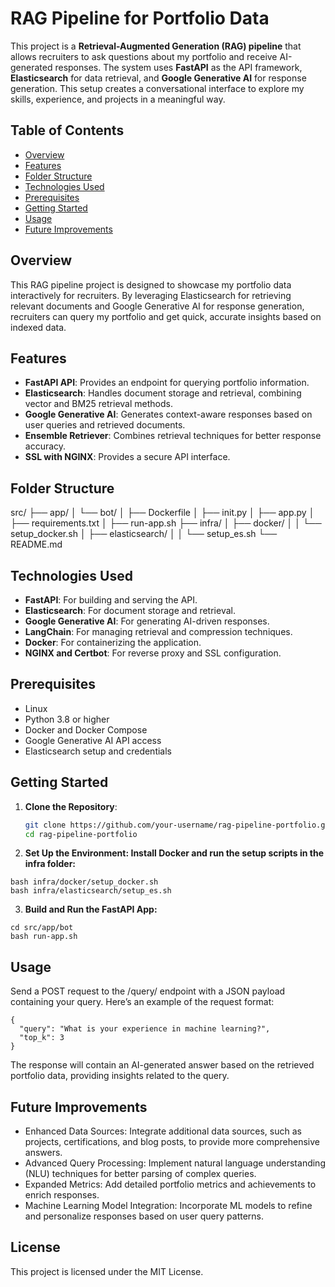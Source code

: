 # RAG Pipeline for Portfolio Data

This project is a **Retrieval-Augmented Generation (RAG) pipeline** that allows recruiters to ask questions about my portfolio and receive AI-generated responses. The system uses **FastAPI** as the API framework, **Elasticsearch** for data retrieval, and **Google Generative AI** for response generation. This setup creates a conversational interface to explore my skills, experience, and projects in a meaningful way.

## Table of Contents

- [Overview](#overview)
- [Features](#features)
- [Folder Structure](#folder-structure)
- [Technologies Used](#technologies-used)
- [Prerequisites](#prerequisites)
- [Getting Started](#getting-started)
- [Usage](#usage)
- [Future Improvements](#future-improvements)

## Overview

This RAG pipeline project is designed to showcase my portfolio data interactively for recruiters. By leveraging Elasticsearch for retrieving relevant documents and Google Generative AI for response generation, recruiters can query my portfolio and get quick, accurate insights based on indexed data.

## Features

- **FastAPI API**: Provides an endpoint for querying portfolio information.
- **Elasticsearch**: Handles document storage and retrieval, combining vector and BM25 retrieval methods.
- **Google Generative AI**: Generates context-aware responses based on user queries and retrieved documents.
- **Ensemble Retriever**: Combines retrieval techniques for better response accuracy.
- **SSL with NGINX**: Provides a secure API interface.

## Folder Structure

src/ ├── app/ │ └── bot/ │ ├── Dockerfile │ ├── init.py │ ├── app.py │ ├── requirements.txt │ ├── run-app.sh ├── infra/ │ ├── docker/ │ │ └── setup_docker.sh │ ├── elasticsearch/ │ │ └── setup_es.sh └── README.md


## Technologies Used

- **FastAPI**: For building and serving the API.
- **Elasticsearch**: For document storage and retrieval.
- **Google Generative AI**: For generating AI-driven responses.
- **LangChain**: For managing retrieval and compression techniques.
- **Docker**: For containerizing the application.
- **NGINX and Certbot**: For reverse proxy and SSL configuration.

## Prerequisites

- Linux
- Python 3.8 or higher
- Docker and Docker Compose
- Google Generative AI API access
- Elasticsearch setup and credentials

## Getting Started

1. **Clone the Repository**:
   ```bash
   git clone https://github.com/your-username/rag-pipeline-portfolio.git
   cd rag-pipeline-portfolio
   ```
2. **Set Up the Environment: Install Docker and run the setup scripts in the infra folder:**

  ```
  bash infra/docker/setup_docker.sh
  bash infra/elasticsearch/setup_es.sh
  ```
3. **Build and Run the FastAPI App:**
  ```
  cd src/app/bot
  bash run-app.sh
  ```

## Usage
Send a POST request to the /query/ endpoint with a JSON payload containing your query. Here’s an example of the request format:
```
{
  "query": "What is your experience in machine learning?",
  "top_k": 3
}

```
The response will contain an AI-generated answer based on the retrieved portfolio data, providing insights related to the query.

## Future Improvements
- Enhanced Data Sources: Integrate additional data sources, such as projects, certifications, and blog posts, to provide more comprehensive answers.
- Advanced Query Processing: Implement natural language understanding (NLU) techniques for better parsing of complex queries.
- Expanded Metrics: Add detailed portfolio metrics and achievements to enrich responses.
- Machine Learning Model Integration: Incorporate ML models to refine and personalize responses based on user query patterns.
## License
This project is licensed under the MIT License.
